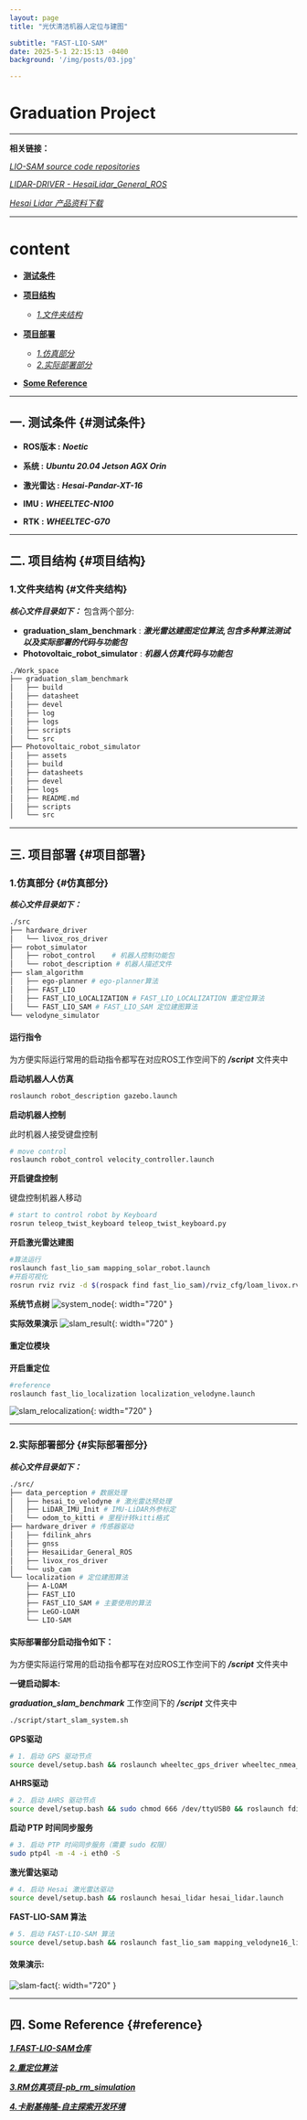 ```yaml
---
layout: page
title: "光伏清洁机器人定位与建图"

subtitle: "FAST-LIO-SAM"
date: 2025-5-1 22:15:13 -0400
background: '/img/posts/03.jpg'

---
```


# Graduation Project

---

**相关链接：**

[*LIO-SAM source code repositories*](https://github.com/TixiaoShan/LIO-SAM)

[*LIDAR-DRIVER - HesaiLidar_General_ROS*](https://github.com/HesaiTechnology/HesaiLidar_General_ROS)

[*Hesai Lidar 产品资料下载*](https://www.hesaitech.com/cn/download?sid_for_share=99125_3)

---


# content
 - [**测试条件**](#测试条件)
 - [**项目结构**](#项目结构)
    - [*1.文件夹结构*](#文件夹结构)

 - [**项目部署**](#项目部署)
    - [*1.仿真部分*](#仿真部分)
    - [*2.实际部署部分*](#实际部署部分)
  
 - [**Some Reference**](#reference)


---


## 一. 测试条件 {#测试条件}


- **ROS版本 :** ***Noetic***

- **系统 :** ***Ubuntu 20.04 Jetson AGX Orin***
- **激光雷达 :** ***Hesai-Pandar-XT-16***
- **IMU :** ***WHEELTEC-N100***
- **RTK :** ***WHEELTEC-G70***

--- 

## 二. 项目结构 {#项目结构}

### 1.文件夹结构 {#文件夹结构}
***核心文件目录如下：***
包含两个部分:
 - **graduation_slam_benchmark** : ***激光雷达建图定位算法,包含多种算法测试以及实际部署的代码与功能包***
 - **Photovoltaic_robot_simulator** : ***机器人仿真代码与功能包***

```bash
./Work_space
├── graduation_slam_benchmark
│   ├── build
│   ├── datasheet
│   ├── devel
│   ├── log
│   ├── logs
│   ├── scripts
│   └── src
├── Photovoltaic_robot_simulator
│   ├── assets
│   ├── build
│   ├── datasheets
│   ├── devel
│   ├── logs
│   ├── README.md
│   ├── scripts
│   └── src

```
---

## 三. 项目部署 {#项目部署}

### 1.仿真部分 {#仿真部分}

***核心文件目录如下：***  

```bash
./src
├── hardware_driver
│   └── livox_ros_driver
├── robot_simulator
│   ├── robot_control    # 机器人控制功能包
│   └── robot_description # 机器人描述文件
├── slam_algorithm
│   ├── ego-planner # ego-planner算法
│   ├── FAST_LIO
│   ├── FAST_LIO_LOCALIZATION # FAST_LIO_LOCALIZATION 重定位算法
│   └── FAST_LIO_SAM # FAST_LIO_SAM 定位建图算法
└── velodyne_simulator

```

#### 运行指令
为方便实际运行常用的启动指令都写在对应ROS工作空间下的 ***/script*** 文件夹中

**启动机器人人仿真**
```bash
roslaunch robot_description gazebo.launch
```

**启动机器人控制**

此时机器人接受键盘控制
```bash
# move control
roslaunch robot_control velocity_controller.launch 
```
**开启键盘控制**

键盘控制机器人移动
```bash
# start to control robot by Keyboard
rosrun teleop_twist_keyboard teleop_twist_keyboard.py
```
**开启激光雷达建图**
```bash
#算法运行
roslaunch fast_lio_sam mapping_solar_robot.launch
#开启可视化
rosrun rviz rviz -d $(rospack find fast_lio_sam)/rviz_cfg/loam_livox.rviz

```

**系统节点树**
![system_node](/img/posts/page8/rosgraph.png){: width="720" }

**实际效果演示**
![slam_result](/img/posts/page8/map_scans.gif){: width="720" }


#### 重定位模块

**开启重定位**
```bash
#reference
roslaunch fast_lio_localization localization_velodyne.launch
```
![slam_relocalization](/img/posts/page8/Relocalization.gif){: width="720" }

---

### 2.实际部署部分 {#实际部署部分}

***核心文件目录如下：***  

```bash
./src/
├── data_perception # 数据处理
│   ├── hesai_to_velodyne # 激光雷达预处理
│   ├── LiDAR_IMU_Init # IMU-LiDAR外参标定
│   └── odom_to_kitti # 里程计转kitti格式
├── hardware_driver # 传感器驱动
│   ├── fdilink_ahrs
│   ├── gnss
│   ├── HesaiLidar_General_ROS
│   ├── livox_ros_driver
│   └── usb_cam
└── localization # 定位建图算法
    ├── A-LOAM
    ├── FAST_LIO
    ├── FAST_LIO_SAM # 主要使用的算法
    ├── LeGO-LOAM
    └── LIO-SAM

```
#### 实际部署部分启动指令如下：

为方便实际运行常用的启动指令都写在对应ROS工作空间下的 ***/script*** 文件夹中

**一键启动脚本:**

***graduation_slam_benchmark*** 工作空间下的 ***/script*** 文件夹中
```bash
./script/start_slam_system.sh
```

**GPS驱动**

```bash
# 1. 启动 GPS 驱动节点
source devel/setup.bash && roslaunch wheeltec_gps_driver wheeltec_nmea_driver.launch
```

**AHRS驱动**
```bash
# 2. 启动 AHRS 驱动节点
source devel/setup.bash && sudo chmod 666 /dev/ttyUSB0 && roslaunch fdilink_ahrs ahrs_data.launch
```

**启动 PTP 时间同步服务**
```bash
# 3. 启动 PTP 时间同步服务（需要 sudo 权限）
sudo ptp4l -m -4 -i eth0 -S
```

**激光雷达驱动**
```bash
# 4. 启动 Hesai 激光雷达驱动
source devel/setup.bash && roslaunch hesai_lidar hesai_lidar.launch

```

**FAST-LIO-SAM 算法**
```bash
# 5. 启动 FAST-LIO-SAM 算法
source devel/setup.bash && roslaunch fast_lio_sam mapping_velodyne16_lio_sam_parking_dataset.launch
```


#### 效果演示:
![slam-fact](/img/posts/page8/circle.gif){: width="720" }

---

## 四. Some Reference {#reference}

[***1.FAST-LIO-SAM仓库***](https://github.com/kahowang/FAST_LIO_SAM)

[***2.重定位算法***](https://github.com/HViktorTsoi/FAST_LIO_LOCALIZATION)

[***3.RM仿真项目-pb_rm_simulation***](https://github.com/LihanChen2004/pb_rm_simulation)

[***4.卡耐基梅隆-自主探索开发环境***](https://www.cmu-exploration.com/)
